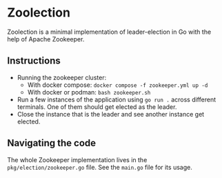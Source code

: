 # Zoolection

Zoolection is a minimal implementation of leader-election in Go with the help of Apache Zookeeper.

## Instructions

- Running the zookeeper cluster:
    - With docker compose: `docker compose -f zookeeper.yml up -d`
    - With docker or podman: `bash zookeeper.sh`
- Run a few instances of the application using `go run .` across different terminals. One of them should get elected as the leader.
- Close the instance that is the leader and see another instance get elected.

## Navigating the code

The whole Zookeeper implementation lives in the `pkg/election/zookeeper.go` file. See the `main.go` file for its usage.
